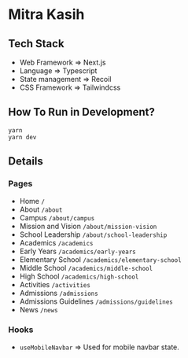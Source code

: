 # Mitra Kasih

## Tech Stack
- Web Framework => Next.js
- Language => Typescript
- State management => Recoil
- CSS Framework => Tailwindcss

## How To Run in Development?
```shell
yarn
yarn dev
```

## Details
### Pages
- Home `/`
- About `/about`
- Campus `/about/campus`
- Mission and Vision `/about/mission-vision`
- School Leadership `/about/school-leadership`
- Academics `/academics`
- Early Years `/academics/early-years`
- Elementary School `/academics/elementary-school`
- Middle School `/academics/middle-school`
- High School `/academics/high-school`
- Activities `/activities`
- Admissions `/admissions`
- Admissions Guidelines `/admissions/guidelines`
- News `/news`

### Hooks
- `useMobileNavbar` => Used for mobile navbar state.